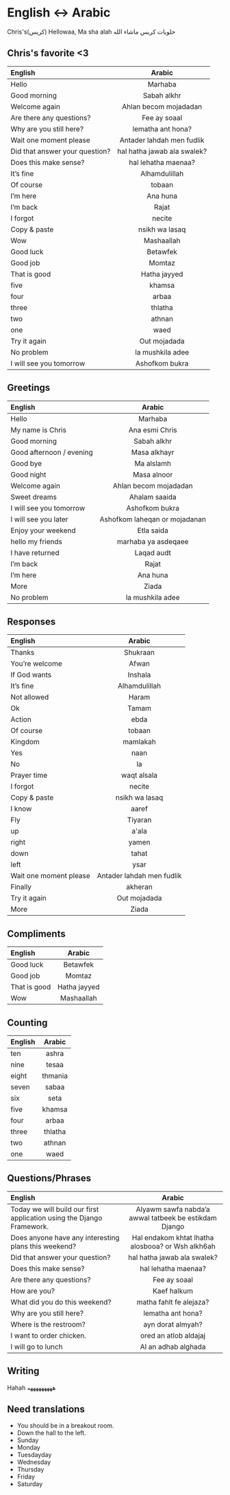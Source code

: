 # English <-> Arabic

Chris's(كريس) Hellowaa, Ma sha alah
حلويات كريس ماشاء الله

## Chris's favorite <3

| English                        |           Arabic            |
| :----------------------------- | :-------------------------: |
| Hello                          |           Marhaba           |
| Good morning                   |         Sabah alkhr         |
| Welcome again                  |    Ahlan becom mojadadan    |
| Are there any questions?       |        Fee ay soaal         |
| Why are you still here?        |      lematha ant hona?      |
| Wait one moment please         |  Antader lahdah men fudlik  |
| Did that answer your question? | hal hatha jawab ala swalek? |
| Does this make sense?          |     hal lehatha maenaa?     |
| It’s fine                      |        Alhamdulillah        |
| Of course                      |           tobaan            |
| I’m here                       |          Ana huna           |
| I’m back                       |            Rajat            |
| I forgot                       |           necite            |
| Copy & paste                   |       nsikh wa lasaq        |
| Wow                            |         Mashaallah          |
| Good luck                      |          Betawfek           |
| Good job                       |           Momtaz            |
| That is good                   |        Hatha jayyed         |
| five                           |           khamsa            |
| four                           |            arbaa            |
| three                          |           thlatha           |
| two                            |           athnan            |
| one                            |            waed             |
| Try it again                   |        Out mojadada         |
| No problem                     |      la mushkila adee       |
| I will see you tomorrow        |       Ashofkom bukra        |

## Greetings

| English                  |            Arabic             |
| :----------------------- | :---------------------------: |
| Hello                    |            Marhaba            |
| My name is Chris         |        Ana esmi Chris         |
| Good morning             |          Sabah alkhr          |
| Good afternoon / evening |         Masa alkhayr          |
| Good bye                 |          Ma alslamh           |
| Good night               |          Masa alnoor          |
| Welcome again            |     Ahlan becom mojadadan     |
| Sweet dreams             |         Ahalam saaida         |
| I will see you tomorrow  |        Ashofkom bukra         |
| I will see you later     | Ashofkom laheqan or mojadanan |
| Enjoy your weekend       |          Etla saida           |
| hello my friends         |      marhaba ya asdeqaee      |
| I have returned          |          Laqad audt           |
| I’m back                 |             Rajat             |
| I’m here                 |           Ana huna            |
| More                     |             Ziada             |
| No problem               |       la mushkila adee        |

## Responses

| English                |          Arabic           |
| :--------------------- | :-----------------------: |
| Thanks                 |         Shukraan          |
| You’re welcome         |           Afwan           |
| If God wants           |          Inshala          |
| It’s fine              |       Alhamdulillah       |
| Not allowed            |           Haram           |
| Ok                     |           Tamam           |
| Action                 |           ebda            |
| Of course              |          tobaan           |
| Kingdom                |         mamlakah          |
| Yes                    |           naan            |
| No                     |            la             |
| Prayer time            |        waqt alsala        |
| I forgot               |          necite           |
| Copy & paste           |      nsikh wa lasaq       |
| I know                 |           aaref           |
| Fly                    |          Tiyaran          |
| up                     |           a'ala           |
| right                  |           yamen           |
| down                   |           tahat           |
| left                   |           ysar            |
| Wait one moment please | Antader lahdah men fudlik |
| Finally                |          akheran          |
| Try it again           |       Out mojadada        |
| More                   |           Ziada           |

## Compliments

| English      |    Arabic    |
| :----------- | :----------: |
| Good luck    |   Betawfek   |
| Good job     |    Momtaz    |
| That is good | Hatha jayyed |
| Wow          |  Mashaallah  |

## Counting

| English | Arabic  |
| :------ | :-----: |
| ten     |  ashra  |
| nine    |  tesaa  |
| eight   | thmania |
| seven   |  sabaa  |
| six     |  seta   |
| five    | khamsa  |
| four    |  arbaa  |
| three   | thlatha |
| two     | athnan  |
| one     |  waed   |

## Questions/Phrases

| English                                                               |                        Arabic                         |
| :-------------------------------------------------------------------- | :---------------------------------------------------: |
| Today we will build our first application using the Django Framework. | Alyawm sawfa nabda’a awwal tatbeek be estikdam Django |
| Does anyone have any interesting plans this weekend?                  |   Hal endakom khtat lhatha alosbooa? or Wsh alkh6ah   |
| Did that answer your question?                                        |              hal hatha jawab ala swalek?              |
| Does this make sense?                                                 |                  hal lehatha maenaa?                  |
| Are there any questions?                                              |                     Fee ay soaal                      |
| How are you?                                                          |                      Kaef halkum                      |
| What did you do this weekend?                                         |                matha fahlt fe alejaza?                |
| Why are you still here?                                               |                   lematha ant hona?                   |
| Where is the restroom?                                                |                   ayn dorat almyah?                   |
| I want to order chicken.                                              |                 ored an atlob aldajaj                 |
| I will go to lunch                                                    |                  Al an adhab alghada                  |

## Writing

Hahah هههههههههه

## Need translations

- You should be in a breakout room.
- Down the hall to the left.
- Sunday
- Monday
- Tuesdayday
- Wednesday
- Thursday
- Friday
- Saturday
